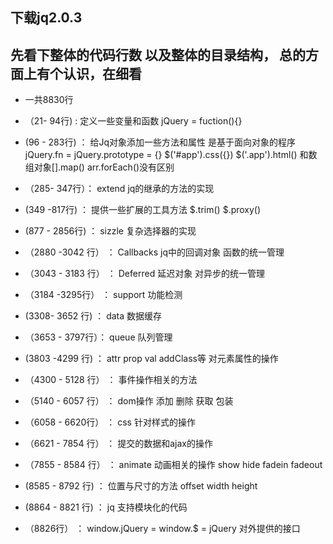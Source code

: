 ## 下载jq2.0.3


## 先看下整体的代码行数 以及整体的目录结构， 总的方面上有个认识，在细看

- 一共8830行
- （21- 94行) : 定义一些变量和函数 jQuery = fuction(){}

- (96 - 283行) ： 给Jq对象添加一些方法和属性 是基于面向对象的程序 jQuery.fn = jQuery.prototype = {} $('#app').css({}) $('.app').html() 和数组对象[].map() arr.forEach()没有区别

- （285- 347行）： extend jq的继承的方法的实现

- (349 -817行) ： 提供一些扩展的工具方法 $.trim() $.proxy()

- (877 - 2856行) ： sizzle 复杂选择器的实现

- （2880 -3042 行） ： Callbacks jq中的回调对象 函数的统一管理

- （3043 - 3183 行） ： Deferred 延迟对象 对异步的统一管理

- （3184 -3295行） ： support  功能检测

-  (3308- 3652 行) ： data  数据缓存

- （3653 - 3797行）： queue 队列管理

-  (3803 -4299 行) ： attr prop val addClass等 对元素属性的操作

-  （4300 - 5128 行） ： 事件操作相关的方法

-  （5140 - 6057 行） ：  dom操作 添加 删除 获取 包装

-  （6058 - 6620行） ： css 针对样式的操作

-  （6621 - 7854 行） ： 提交的数据和ajax的操作

-  （7855 - 8584 行） ： animate 动画相关的操作 show hide fadein fadeout 

-  (8585 -  8792 行) ： 位置与尺寸的方法 offset width height 
 
 - (8864 - 8821 行) ： jq 支持模块化的代码

- （8826行） ： window.jQuery = window.$ = jQuery 对外提供的接口




